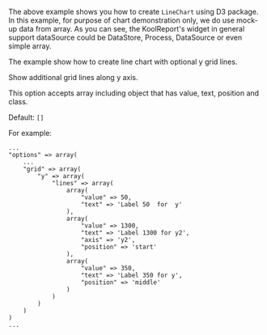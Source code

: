 The above example shows you how to create `LineChart` using D3 package. In this example, for purpose of chart demonstration only, we do use mock-up data from array. As you can see, the KoolReport's widget in general support dataSource could be DataStore, Process, DataSource or even simple array.

The example show how to create line chart with optional y grid lines.

Show additional grid lines along y axis.

This option accepts array including object that has value, text, position and class.

Default: `[]`

For example:

    ...
    "options" => array(
        ...
        "grid" => array(
            "y" => array(
                "lines" => array(
                    array(
                        "value" => 50,
                        "text" => 'Label 50  for  y'
                    ),
                    array(
                        "value" => 1300,
                        "text" => 'Label 1300 for y2',
                        "axis" => 'y2',
                        "position" => 'start'
                    ),
                    array(
                        "value" => 350,
                        "text" => 'Label 350 for y',
                        "position" => 'middle'
                    )
                )
            )
        )
    )
    ...